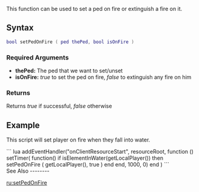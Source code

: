 This function can be used to set a ped on fire or extinguish a fire on it.

Syntax
------

``` lua
bool setPedOnFire ( ped thePed, bool isOnFire )
```

### Required Arguments

-   **thePed:** The ped that we want to set/unset
-   **isOnFire:** *true* to set the ped on fire, *false* to extinguish any fire on him

### Returns

Returns *true* if successful, *false* otherwise

Example
-------

This script will set player on fire when they fall into water.

<section name="Client" class="client" show="true">
``` lua
addEventHandler("onClientResourceStart", resourceRoot,
    function ()
        setTimer(   function()
                        if isElementInWater(getLocalPlayer()) then
                            setPedOnFire ( getLocalPlayer(), true )
                        end
                    end, 1000, 0)
    end
    )    
```

</section>
See Also
--------

[ru:setPedOnFire](/ru:setPedOnFire.md "wikilink")
